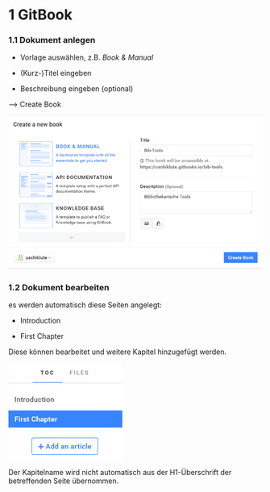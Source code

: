 # 1 GitBook

### 1.1 Dokument anlegen

* Vorlage auswählen, z.B. _Book & Manual_

* \(Kurz-\)Titel eingeben

* Beschreibung eingeben \(optional\)

--&gt; Create Book

![](/assets/createBook.png)

### 1.2 Dokument bearbeiten

es werden automatisch diese Seiten angelegt:

* Introduction

* First Chapter

Diese können bearbeitet und weitere Kapitel hinzugefügt werden.

![](/assets/bearbeiten.png)

Der Kapitelname wird nicht automatisch aus der H1-Überschrift der betreffenden Seite übernommen.

